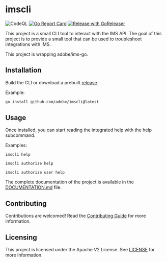 # imscli
![CodeQL](https://github.com/adobe/imscli/workflows/CodeQL/badge.svg)
[![Go Report Card](https://goreportcard.com/badge/github.com/adobe/imscli)](https://goreportcard.com/report/github.com/adobe/imscli)
[![Release with GoReleaser](https://github.com/adobe/imscli/actions/workflows/main.yml/badge.svg)](https://github.com/adobe/imscli/actions/workflows/main.yml)

This project is a small CLI tool to interact with the IMS API. The goal of this project
is to provide a small tool that can be used to troubleshoot integrations with IMS.

This project is wrapping adobe/ims-go.

## Installation

Build the CLI or download a prebuilt [release](https://github.com/adobe/imscli/releases).

Example:

```sh
go install github.com/adobe/imscli@latest
```

## Usage

Once installed, you can start reading the integrated help with the help subcommand.

Examples:

```
imscli help

imscli authorize help

imscli authorize user help
```

The complete documentation of the project is available in the [DOCUMENTATION.md](DOCUMENTATION.md) file.

## Contributing

Contributions are welcomed! Read the [Contributing Guide](CONTRIBUTING.md) for more information.

## Licensing

This project is licensed under the Apache V2 License. See [LICENSE](LICENSE) for more information.
